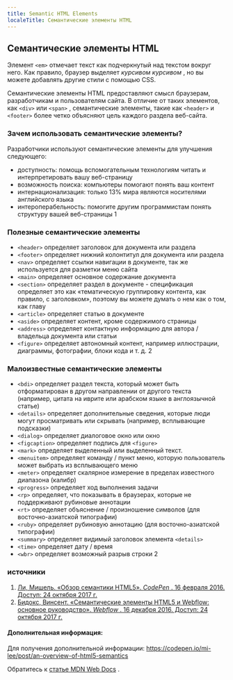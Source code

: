 ```yaml
---
title: Semantic HTML Elements
localeTitle: Семантические элементы HTML
---
```

## Семантические элементы HTML

Элемент `<em>` отмечает текст как подчеркнутый над текстом вокруг него. Как правило, браузер выделяет _курсивом курсивом_ , но вы можете добавлять другие стили с помощью CSS.

Семантические элементы HTML предоставляют смысл браузерам, разработчикам и пользователям сайта. В отличие от таких элементов, как `<div>` или `<span>` , семантические элементы, такие как `<header>` и `<footer>` более четко объясняют цель каждого раздела веб-сайта.

### Зачем использовать семантические элементы?

Разработчики используют семантические элементы для улучшения следующего:

*   доступность: помощь вспомогательным технологиям читать и интерпретировать вашу веб-страницу
*   возможность поиска: компьютеры помогают понять ваш контент
*   интернационализация: только 13% мира являются носителями английского языка
*   интероперабельность: помогите другим программистам понять структуру вашей веб-страницы 1

### Полезные семантические элементы

*   `<header>` определяет заголовок для документа или раздела
*   `<footer>` определяет нижний колонтитул для документа или раздела
*   `<nav>` определяет ссылки навигации в документе, так же используется для разметки меню сайта
*   `<main>` определяет основное содержание документа
*   `<section>` определяет раздел в документе - спецификация определяет это как «тематическую группировку контента, как правило, с заголовком», поэтому вы можете думать о нем как о том, как главу
*   `<article>` определяет статью в документе
*   `<aside>` определяет контент, кроме содержимого страницы
*   `<address>` определяет контактную информацию для автора / владельца документа или статьи
*   `<figure>` определяет автономный контент, например иллюстрации, диаграммы, фотографии, блоки кода и т. д. 2

### Малоизвестные семантические элементы

*   `<bdi>` определяет раздел текста, который может быть отформатирован в другом направлении от другого текста (например, цитата на иврите или арабском языке в англоязычной статье)
*   `<details>` определяет дополнительные сведения, которые люди могут просматривать или скрывать (например, всплывающие подсказки)
*   `<dialog>` определяет диалоговое окно или окно
*   `<figcaption>` определяет подпись для `<figure>`
*   `<mark>` определяет выделенный или выделенный текст.
*   `<menuitem>` определяет команду / пункт меню, которую пользователь может выбрать из всплывающего меню
*   `<meter>` определяет скалярное измерение в пределах известного диапазона (калибр)
*   `<progress>` определяет ход выполнения задачи
*   `<rp>` определяет, что показывать в браузерах, которые не поддерживают рубиновые аннотации
*   `<rt>` определяет объяснение / произношение символов (для восточно-азиатской типографии)
*   `<ruby>` определяет рубиновую аннотацию (для восточно-азиатской типографии)
*   `<summary>` определяет видимый заголовок элемента `<details>`
*   `<time>` определяет дату / время
*   `<wbr>` определяет возможный разрыв строки 2

### источники

1.  [Ли, Мишель. «Обзор семантики HTML5». _CodePen_ . 16 февраля 2016. Доступ: 24 октября 2017 г.](https://codepen.io/mi-lee/post/an-overview-of-html5-semantics)
2.  [Бидокс, Винсент. «Семантические элементы HTML5 и Webflow: основное руководство». _Webflow_ . 16 декабря 2016. Доступ: 24 октября 2017 г.](https://webflow.com/blog/html5-semantic-elements-and-webflow-the-essential-guide)

#### Дополнительная информация:

Для получения дополнительной информации: https://codepen.io/mi-lee/post/an-overview-of-html5-semantics

Обратитесь к [статье MDN Web Docs](https://developer.mozilla.org/en-US/docs/Web/HTML/Element/em) .
